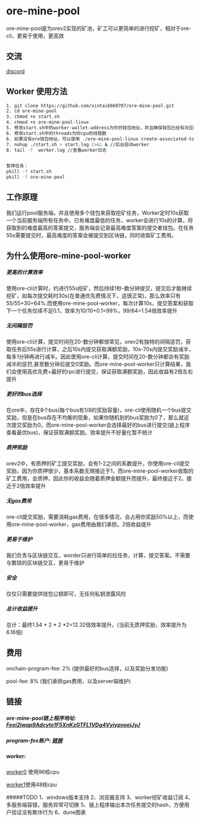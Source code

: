 # ore-mine-pool


ore-mine-pool是为orev2实现的矿池，矿工可以更简单的进行挖矿，相对于ore-cli，更易于使用，更高效

## 交流

[discord](https://discord.gg/DeATb7MS)


## Worker 使用方法

```bash
1. git clone https://github.com/xintai6660707/ore-mine-pool.git
2. cd ore-mine-pool
3. chmod +x start.sh
4. chmod +x ore-mine-pool-linux
5. 修改start.sh中的worker-wallet-address为你的钱包地址，并且确保钱包已经有对应的ore AssociatedToken地址
6. 修改start.sh中的threads为你cpu的线程数
6. 如果没有ore钱包地址，可以使用 ./ore-mine-pool-linux create-associated-token --keypair "你的钱包私钥地址" --priority-fee 20000 创建ore关联账户(你有考虑私钥安全，也可以自己创建)
7. nohup ./start.sh > start.log 2>&1 & //后台启动worker
8. tail -f  worker.log //查看worker日志


暂停任务：
pkill -f start.sh
pkill -f ore-mine-pool
```

## 工作原理
我们运行pool服务端，并且使用多个钱包来获取挖矿任务，Worker定时10s获取一个当前服务端所有任务中，已有难度最低的任务，worker会进行10s的计算，将获取到的难度最高的答案提交，服务端会记录最高难度答案的提交者钱包。在任务55s需要提交时，最高难度的答案会被提交到区块链，同时收取矿工费用。

## 为什么使用ore-mine-pool-worker

##### 更高的计算效率

使用ore-cli计算时，约进行55s挖矿，然后持续1秒-数分钟提交，提交后才能继续挖矿，如每次提交耗时30s(在普通优先费情况下，这很正常)，那么效率只有55/55+30=64%.而使用ore-mine-pool-worker，每次计算10s，提交答案和获取下一个任务仅续不足0.1，效率为10/10+0.1=99%，99/64=1.54倍效率提升

##### 无间隔惩罚

使用ore-cli计算，提交时间在20-数分钟都很常见，orev2有独特的间隔惩罚，获取任务后55s进行计算，之后10s内提交获取满额奖励，10s-70s内提交奖励减半，每多1分钟再进行减半。因此使用ore-cli计算，提交时间在20-数分钟都会有奖励减半的惩罚,甚至数分钟后提交0奖励。而ore-mine-pool-worker只计算结果，我们会使用高优先费+最好的rpc进行提交，保证获取满额奖励，因此收益有2倍左右提升

##### 更好的bus选择

在ore中，存在8个bus(每个bus有1/8的奖励容量)，ore-cli使用随机一个bus提交奖励，但是在bus存在不均衡的现象，如果你随机到的bus奖励为0了，那么就这次提交奖励为0。而ore-mine-pool-worker会选择最好的bus进行提交(链上程序查看最优bus)，保证获取满额奖励。效率提升不好量化暂不统计

##### 质押奖励

orev2中，有质押的矿工提交奖励，会有1-2之间的系数提升，你使用ore-cli提交奖励，因为你质押很少，基本系数无限接近于1，而ore-mine-pool-worker收取的矿工费用，会质押，因此你的收益会随着质押金额提升而提升，最终接近于2。接近于2倍效率提升

##### 无gas费用

ore-cli提交奖励，需要消耗gas费用，在很多情况，会占用你奖励50%以上，而使用ore-mine-pool-worker，gas费用由我们承担。2倍收益提升


##### 更易于维护

我们负责与区块链交互，worder只进行简单的拉任务，计算，提交答案。不需要与繁琐的区块链交互，更易于维护

##### 安全

仅仅只需要提供钱包公钥即可，无任何私钥泄露风险

##### 总计收益提升

总计：最终1.54 * 2 * 2 *2=12.32倍效率提升。(当前无质押奖励，效率提升为6.16倍)

## 费用

onchain-program-fee: 2% (提供最好的bus选择，以及奖励分发功能)

pool-fee: 8%            (我们承担gas费用，以及server端维护)

## 链接

##### ore-mine-pool链上程序地址: [Feei2iwqp9Adcyte1F5XnKzGTFL1VDg4VyiypvoeiJyJ](https://solscan.io/account/Feei2iwqp9Adcyte1F5XnKzGTFL1VDg4VyiypvoeiJyJ)
##### program-fee账户: [链接](https://solscan.io/account/4756i3S8EPsTvKjVvUaCbP9JF8JpjQW7AmXEZnGeZDhp)

##### worker:
[worker0](https://solscan.io/account/H2VLeBDZFXZa591QkGGutTG8cF2RQUS49T2uZZyS5FcX) 使用96核cpu

[worker1](https://solscan.io/account/92Zguk3WKznDU57u3rTJtKsib9vGGCnMxMZ9LyBCWork)使用48核cpu

#####TODO
1、windows版本支持
2、浏览器支持
3、worker挖矿收益订阅
4、多服务端容错，服务异常可切换
5、链上程序输出本次任务提交的hash，方便用户验证没有欺诈行为
6、dune图表